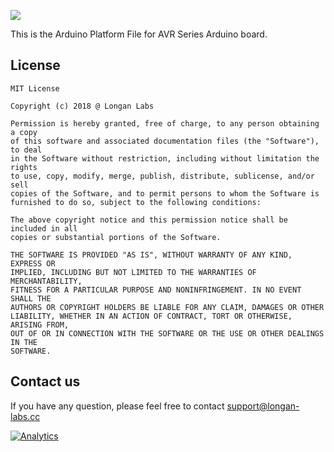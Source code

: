 [![](https://www.longan-labs.cc/media/catalog/category/Categories-17.png)](https://www.longan-labs.cc/platform/arduino.html)

This is the Arduino Platform File for AVR Series Arduino board. 


## License

```
MIT License

Copyright (c) 2018 @ Longan Labs

Permission is hereby granted, free of charge, to any person obtaining a copy
of this software and associated documentation files (the "Software"), to deal
in the Software without restriction, including without limitation the rights
to use, copy, modify, merge, publish, distribute, sublicense, and/or sell
copies of the Software, and to permit persons to whom the Software is
furnished to do so, subject to the following conditions:

The above copyright notice and this permission notice shall be included in all
copies or substantial portions of the Software.

THE SOFTWARE IS PROVIDED "AS IS", WITHOUT WARRANTY OF ANY KIND, EXPRESS OR
IMPLIED, INCLUDING BUT NOT LIMITED TO THE WARRANTIES OF MERCHANTABILITY,
FITNESS FOR A PARTICULAR PURPOSE AND NONINFRINGEMENT. IN NO EVENT SHALL THE
AUTHORS OR COPYRIGHT HOLDERS BE LIABLE FOR ANY CLAIM, DAMAGES OR OTHER
LIABILITY, WHETHER IN AN ACTION OF CONTRACT, TORT OR OTHERWISE, ARISING FROM,
OUT OF OR IN CONNECTION WITH THE SOFTWARE OR THE USE OR OTHER DEALINGS IN THE
SOFTWARE.
```

## Contact us

If you have any question, please feel free to contact [support@longan-labs.cc](support@longan-labs.cc)

[![Analytics](https://ga-beacon.appspot.com/UA-101965714-1/Longan-Board)](https://github.com/igrigorik/ga-beacon)
